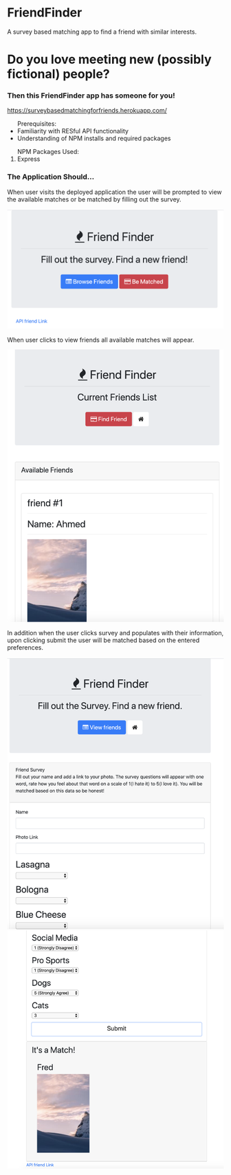 # FriendFinder
A survey based matching app to find a friend with similar interests.

<h1>Do you love meeting new (possibly fictional) people?</h1>

<h3>Then this FriendFinder app has someone for you!</h3>

https://surveybasedmatchingforfriends.herokuapp.com/


<ul>
<lead> Prerequisites:</lead>
<li> Familiarity with RESful API functionality</li>
<li> Understanding of NPM installs and required packages</li>
</ul>

<ol>
<lead> NPM Packages Used:</lead>
<li> Express</li>
</ol>

<h3> The Application Should...</h3>

<p> When user visits the deployed application the user will be prompted to view the available matches or be matched by filling out the survey.
</p>

![first screenshot](https://github.com/Raej1428/FriendFinder/blob/master/ffhome.png)

<p> When user clicks to view friends all available matches will appear. </p>

![first screenshot](https://github.com/Raej1428/FriendFinder/blob/master/ffFriendslist.png)

<p> In addition when the user clicks survey and populates with their information, upon clicking submit the user will be matched based on the entered preferences.</p>

![first screenshot](https://github.com/Raej1428/FriendFinder/blob/master/ffSurvey.png)
![first screenshot](https://github.com/Raej1428/FriendFinder/blob/master/ffFilledOutSurvey.png)






